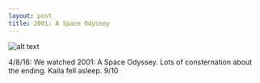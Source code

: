 ```yaml
---
layout: post
title: 2001: A Space Odyssey
---
```


![alt text](http://1.bp.blogspot.com/-RpZ1rglEeIk/T7TyEH0sEeI/AAAAAAAAEcA/O5XF3t56MY8/s1600/2001+A+Space+Odyssey+%281968%29+Space+Station+One+by+Robert+McCall.jpg "2001 Official Poster")

4/8/16: We watched 2001: A Space Odyssey. Lots of consternation about the ending. Kaila fell asleep. 9/10
